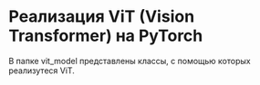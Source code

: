 # Реализация ViT (Vision Transformer) на PyTorch
В папке vit_model представлены классы, с помощью которых реализутеся ViT. 
